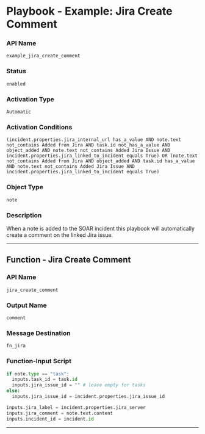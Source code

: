 <!--
    DO NOT MANUALLY EDIT THIS FILE
    THIS FILE IS AUTOMATICALLY GENERATED WITH resilient-sdk codegen
    Generated with resilient-sdk v51.0.7.0.1603
-->

# Playbook - Example: Jira Create Comment

### API Name
`example_jira_create_comment`

### Status
`enabled`

### Activation Type
`Automatic`

### Activation Conditions
`(incident.properties.jira_internal_url has_a_value AND note.text not_contains Added from Jira AND task.id not_has_a_value AND object_added AND note.text not_contains Added Jira Issue AND incident.properties.jira_linked_to_incident equals True) OR (note.text not_contains Added from Jira AND object_added AND task.id has_a_value AND note.text not_contains Added Jira Issue AND incident.properties.jira_linked_to_incident equals True)`

### Object Type
`note`

### Description
When a note is added to the SOAR incident this playbook will automatically create a comment on the linked Jira issue.


---
## Function - Jira Create Comment

### API Name
`jira_create_comment`

### Output Name
`comment`

### Message Destination
`fn_jira`

### Function-Input Script
```python
if note.type == "task":
  inputs.task_id = task.id
  inputs.jira_issue_id = "" # leave empty for tasks
else:
  inputs.jira_issue_id = incident.properties.jira_issue_id

inputs.jira_label = incident.properties.jira_server
inputs.jira_comment = note.text.content
inputs.incident_id = incident.id
```

---


